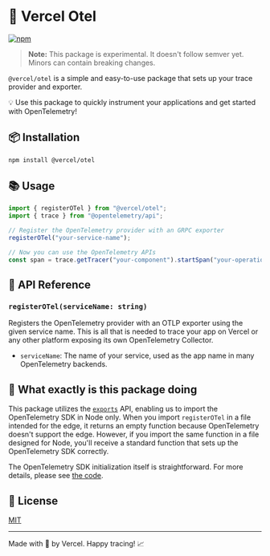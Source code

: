 # 🚀 Vercel Otel

[![npm](https://img.shields.io/npm/v/@vercel/otel.svg)](https://www.npmjs.com/package/@vercel/otel)

> **Note:** This package is experimental. It doesn't follow semver yet. Minors can contain breaking changes.

`@vercel/otel` is a simple and easy-to-use package that sets up your trace provider and exporter.

💡 Use this package to quickly instrument your applications and get started with OpenTelemetry!

## 📦 Installation

```sh
npm install @vercel/otel
```

## 📚 Usage

```javascript
import { registerOTel } from "@vercel/otel";
import { trace } from "@opentelemetry/api";

// Register the OpenTelemetry provider with an GRPC exporter
registerOTel("your-service-name");

// Now you can use the OpenTelemetry APIs
const span = trace.getTracer("your-component").startSpan("your-operation");
```

## 📖 API Reference

### `registerOTel(serviceName: string)`

Registers the OpenTelemetry provider with an OTLP exporter using the given service name.
This is all that is needed to trace your app on Vercel or any other platform exposing its own OpenTelemetry Collector.

- `serviceName`: The name of your service, used as the app name in many OpenTelemetry backends.

## 🧪 What exactly is this package doing

This package utilizes the [`exports`](https://nodejs.org/api/packages.html#exports) API, enabling us to import the OpenTelemetry SDK in Node only. When you import `registerOTel` in a file intended for the edge, it returns an empty function because OpenTelemetry doesn't support the edge. However, if you import the same function in a file designed for Node, you'll receive a standard function that sets up the OpenTelemetry SDK correctly.

The OpenTelemetry SDK initialization itself is straightforward. For more details, please see [the code](https://github.com/vercel/otel/blob/main/src/index.node.ts).

## 📄 License

[MIT](LICENSE)

---

Made with 💖 by Vercel. Happy tracing! 📈

